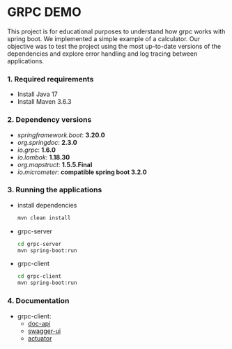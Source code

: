 # GRPC DEMO


This project is for educational purposes to understand how grpc works with spring boot. We implemented a simple example of a calculator.
Our objective was to test the project using the most up-to-date versions of the dependencies and explore error handling and log tracing between applications.

### 1. Required requirements

- Install Java 17
- Install Maven 3.6.3

### 2. Dependency versions

- *springframework.boot*: **3.20.0**
- *org.springdoc*: **2.3.0**
- *io.grpc*: **1.6.0**
- *io.lombok*: **1.18.30**
- *org.mapstruct*: **1.5.5.Final**
- *io.micrometer*: **compatible spring boot 3.2.0**

### 3. Running the applications

* install dependencies

    ```bash
    mvn clean install
    ```

* grpc-server

    ```bash
    cd grpc-server
    mvn spring-boot:run
    ```

* grpc-client

    ```bash
    cd grpc-client
    mvn spring-boot:run
    ```

### 4. Documentation

* grpc-client:
  * [doc-api](http://localhost:8081/swagger-doc/api)
  * [swagger-ui](http://localhost:8081/swagger-doc/index.html)
  * [actuator](http://localhost:8081/actuator)